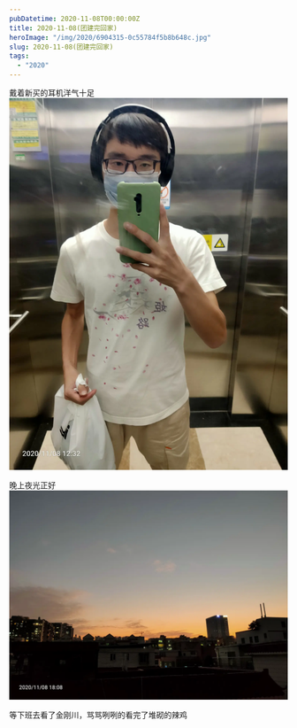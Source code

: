 ```yaml
---
pubDatetime: 2020-11-08T00:00:00Z
title: 2020-11-08(团建完回家)
heroImage: "/img/2020/6904315-0c55784f5b8b648c.jpg"
slug: 2020-11-08(团建完回家)
tags:
  - "2020"
---
```


戴着新买的耳机洋气十足
![](../../../../public/img/2020/6904315-0c55784f5b8b648c.jpg)

晚上夜光正好
![](../../../../public/img/2020/6904315-3191e47ba726edac.jpg)

等下班去看了金刚川，骂骂咧咧的看完了堆砌的辣鸡
